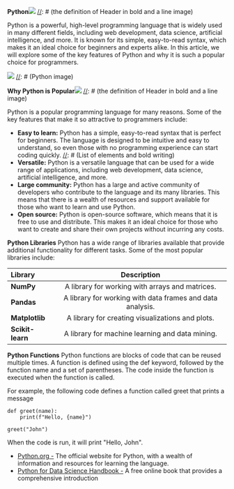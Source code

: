**Python![](Image_001.png)**
[//]: # (the definition of Header in bold and a line image)

Python is a powerful, high-level programming language that is widely used in many different fields, including web development, data science, artificial intelligence, and more. It is known for its simple, easy-to-read syntax, which makes it an ideal choice for beginners and experts alike. In this article, we will explore some of the key features of Python and why it is such a popular choice for programmers.

![](Image_002.png)
[//]: # (Python image)

**Why Python is Popular![](Image_001.png)**
[//]: # (the definition of Header in bold and a line image)

Python is a popular programming language for many reasons. Some of the key features that make it so attractive to programmers include:

- **Easy to learn:** Python has a simple, easy-to-read syntax that is perfect for beginners. The language is designed to be intuitive and easy to understand, so even those with no programming experience can start coding quickly.
[//]: # (List of elements and bold writing)
- **Versatile:** Python is a versatile language that can be used for a wide range of applications, including web development, data science, artificial intelligence, and more.
- **Large community:** Python has a large and active community of developers who contribute to the language and its many libraries. This means that there is a wealth of resources and support available for those who want to learn and use Python.
- **Open source:** Python is open-source software, which means that it is free to use and distribute. This makes it an ideal choice for those who want to create and share their own projects without incurring any costs.

**Python Libraries[](Image_001.png)**
Python has a wide range of libraries available that provide additional functionality for different tasks. Some of the most popular libraries include:

| **Library** | **Description** | 
| :------------------- | :---------: |
|**NumPy** | A library for working with arrays and matrices.|
| **Pandas** | A library for working with data frames and data analysis.|
| **Matplotlib** | A library for creating visualizations and plots.|
| **Scikit-learn** | A library for machine learning and data mining.|

[//]: # (Table)


**Python Functions**
Python functions are blocks of code that can be reused multiple times. A function is defined using the def keyword, followed by the function name and a set of parentheses. The code inside the function is executed when the function is called.



For example, the following code defines a function called greet that prints a message

```
def greet(name):
	print(f"Hello, {name}")
	
greet("John")
```
[//]: # (Python Code)


When the code is run, it will print "Hello, John".

- [Python.org -](https://www.python.org/) The official website for Python, with a wealth of information and resources for learning the language.
- [Python for Data Science Handbook -](https://jakevdp.github.io/PythonDataScienceHandbook) A free online book that provides a comprehensive introduction

[//]: # (Web-Link)


